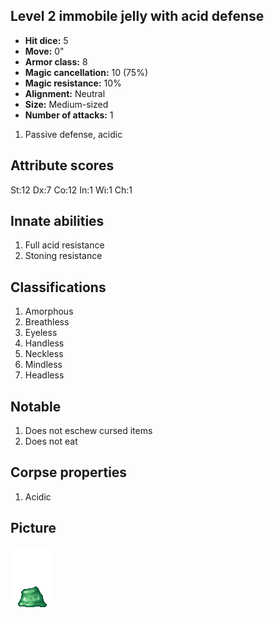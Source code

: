 ## Level 2 immobile jelly with acid defense
- **Hit dice:** 5
- **Move:** 0"
- **Armor class:** 8
- **Magic cancellation:** 10 (75%)
- **Magic resistance:** 10%
- **Alignment:** Neutral
- **Size:** Medium-sized
- **Number of attacks:** 1
1. Passive defense, acidic
## Attribute scores
St:12 Dx:7 Co:12 In:1 Wi:1 Ch:1
## Innate abilities
1. Full acid resistance
2. Stoning resistance
## Classifications
1. Amorphous
2. Breathless
3. Eyeless
4. Handless
5. Neckless
6. Mindless
7. Headless
## Notable
1. Does not eschew cursed items
2. Does not eat
## Corpse properties
1. Acidic
## Picture
![Spotted jelly](https://github.com/hyvanmielenpelit/GnollHackTileSet/blob/main/Monsters/spotted_jelly/spotted_jelly.png)
